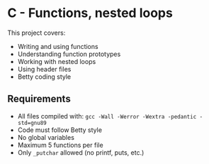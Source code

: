 # C - Functions, nested loops

This project covers:
- Writing and using functions
- Understanding function prototypes
- Working with nested loops
- Using header files
- Betty coding style

## Requirements
- All files compiled with: `gcc -Wall -Werror -Wextra -pedantic -std=gnu89`
- Code must follow Betty style
- No global variables
- Maximum 5 functions per file
- Only `_putchar` allowed (no printf, puts, etc.)
